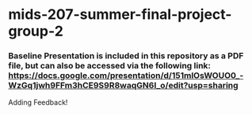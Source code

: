 # mids-207-summer-final-project-group-2

### Baseline Presentation is included in this repository as a PDF file, but can also be accessed via the following link: https://docs.google.com/presentation/d/151mlOsWOUO0_-WzGq1jwh9FFm3hCE9S9R8waqGN6I_o/edit?usp=sharing

Adding Feedback!
